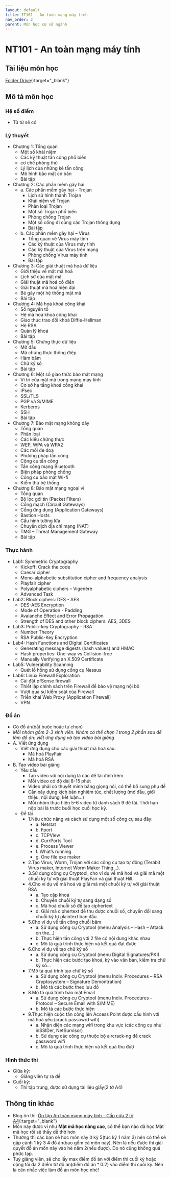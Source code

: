 ```yaml
---
layout: default
title: IT101 - An toàn mạng máy tính
nav_order: 2
parent: Môn học cơ sở ngành
---
```


# NT101 - An toàn mạng máy tính

## Tài liệu môn học

[Folder Drive](https://drive.google.com/drive/folders/1J2TFI_zfL1WRgenOM-6Bp0TxFE-l-KqU?usp=sharing){:target="_blank"}

## Mô tả môn học

### Hệ số điểm

- Từ từ sẽ có

### Lý thuyết

- Chương 1: Tổng quan
    - Một số khái niệm
    - Các kỹ thuật tấn công phổ biến
    - cơ chế phòng thủ
    - Lý lịch của những kẻ tấn công
    - Mô hình bảo mật cơ bản
    - Bài tập
- Chương 2: Các phần mềm gây hại
    - a. Các phần mềm gây hại – Trojan
        - Lịch sử hình thành Trojan
        - Khái niệm về Trojan
        - Phân loại Trojan
        - Một số Trojan phổ biến
        - Phòng chống Trojan
        - Một số cổng đi cùng các Trojan thông dụng
        - Bài tập
    - b. Các phần mềm gây hại – Virus
        - Tổng quan về Virus máy tính
        - Các kỹ thuật của Virus máy tính
        - Các kỹ thuật của Virus trên mạng
        - Phòng chống Virus máy tính
        - Bài tập
- Chương 3: Các giải thuật mã hoá dữ liệu
    - Giới thiệu về mật mã hoá
    - Lịch sử của mật mã
    - Giải thuật mã hoá cổ điển
    - Giải thuật mã hoá hiện đại
    - Bẻ gãy một hệ thống mật mã
    - Bài tập
- Chương 4: Mã hoá khoá công khai
    - Số nguyên tố
    - Hệ mã hoá khoá công khai
    - Giao thức trao đổi khoá Diffie-Hellman
    - Hệ RSA
    - Quản lý khoá
    - Bài tập
- Chương 5: Chứng thực dữ liệu
    - Mở đầu
    - Mã chứng thực thông điệp
    - Hàm băm
    - Chữ ký số
    - Bài tập
- Chương 6: Một số giao thức bảo mật mạng
    - Vị trí của mật mã trong mạng máy tính
    - Cơ sở hạ tầng khoá công khai
    - IPsec
    - SSL/TLS
    - PGP và S/MIME
    - Kerberos
    - SSH
    - Bài tập
- Chương 7: Bảo mật mạng không dây
    - Tổng quan
    - Phân loại
    - Các kiểu chứng thực
    - WEP, WPA và WPA2
    - Các mối đe doạ
    - Phương pháp tấn công
    - Công cụ tấn công
    - Tấn công mạng Bluetooth
    - Biện pháp phòng chống
    - Công cụ bảo mật Wi-fi
    - Kiểm thử hệ thống
- Chương 8: Bảo mật mạng ngoại vi
    - Tổng quan
    - Bộ lọc gói tin (Packet Filters)
    - Cổng mạch (Circuit Gateways)
    - Cổng ứng dụng (Application Gateways)
    - Bastion Hosts
    - Cấu hình tường lửa
    - Chuyển dịch địa chỉ mạng (NAT)
    - TMG – Threat Management Gateway
    - Bài tập

### Thực hành

- Lab1: Symmetric Cryptography
    - Kickoff: Crack the code
    - Caesar cipher
    - Mono-alphabetic substitution cipher and frequency analysis
    - Playfair cipher
    - Polyalphabetic ciphers – Vigenère
    - Advanced Task
- Lab2: Block ciphers: DES - AES
    - DES-AES Encryption
    - Mode of Operation - Padding
    - Avalanche Effect and Error Propagation
    - Strength of DES and other block ciphers: AES, 3DES
- Lab3: Public-key Cryptography - RSA
    - Number Theory
    - RSA Public-Key Encryption
- Lab4: Hash Functions and Digital Certificates
    - Generating message digests (hash values) and HMAC
    - Hash properties: One-way vs Collision-free
    - Manually Verifying an X.509 Certificate
- Lab5: Vulnerability Scanning
    - Quét lỗ hổng sử dụng công	cụ Nessus
- Lab6: Linux Firewall Exploration
    - Cài đặt pfSense firewall
    - Thiết lập chính sách trên Firewall để bảo vệ mạng nội bộ
    - Vượt qua sự kiểm soát của Firewall
    - Triển khai Web Proxy (Application Firewall)
    - VPN

### Đồ án

- Có đồ án(bắt buộc hoặc tự chọn)
- *Mỗi nhóm gồm 2-3 sinh viên. Nhóm có thể chọn 1 trong 2 phần sau để làm đồ án: viết ứng 
dụng và tạo video bài giảng*
- A. Viết ứng dụng
    - Viết ứng dụng cho các giải thuật mã hoá sau:
        - Mã hoá PlayFair
        - Mã hoá RSA
- B. Tạo video bài giảng
    - Yêu cầu
        - Tạo video với nội dung là các đề tài đính kèm
        - Mỗi video có độ dài 8-15 phút
        - Video phải có thuyết minh bằng giọng nói, có thể bổ sung phụ đề
        - Cần xây dựng kịch bản nghiêm túc, chất lượng (mở đầu, giới thiệu, nội dung, kết luận…)
        - Mỗi nhóm thực hiện 5-6 video từ danh sách 9 đề tài. Thời hạn nộp bài là trước buổi học cuối học kỳ.
    - Đề tài
        - 1.Nêu chức năng và cách sử dụng một số công cụ sau đây:
            - a. Netstat
            - b. Fport
            - c. TCPView
            - d. CurrPorts Tool
            - e. Process Viewer
            - f. What’s running
            - g. One file exe maker
        - 2.Tạo Virus, Worm, Trojan với các công cụ tạo tự động (Terabit Virus maker, Internet Worm Maker Thing…).
        - 3.Sử dụng công cụ Cryptool, cho ví dụ về mã hoá và giải mã một chuỗi ký tự với giải thuật PlayFair và giải thuật Hill.
        - 4.Cho ví dụ về mã hoá và giải mã một chuỗi ký tự với giải thuật RSA
            - a. Tạo cặp khoá
            - b. Chuyển chuỗi ký tự sang dạng số
            - c. Mã hoá chuỗi số để tạo ciphertext
            - d. Giải mã ciphertext để thu được chuỗi số, chuyển đổi sang chuỗi ký tự plaintext ban đầu
        - 5.Cho ví dụ về tấn công chuỗi băm 
            - a. Sử dụng công cụ Cryptool (menu Analysis – Hash – Attack on the…)
            - b. Thực hiện tấn công với 2 file có nội dung khác nhau
            - c. Mô tả quá trình thực hiện và kết quả đạt được
        - 6.Cho ví dụ về tạo chữ ký số
            - a. Sử dụng công cụ Cryptool (menu Digital Signatures/PKI)
            - b. Thực hiện các bước tạo khoá, ký vào văn bản, kiểm tra chữ ký số…
        - 7.Mô tả quá trình tạo chữ ký số
            - a. Sử dụng công cụ Cryptool (menu Indiv. Procedures – RSA Cryptosystem – Signature Demontration)
            - b. Mô tả các bước theo lưu đồ
        - 8.Mô tả quá trình bảo mật Email
            - a. Sử dụng công cụ Cryptool (menu Indiv. Procedures – Protocol – Secure Email with S/MIME)
            - b. Mô tả các bước thực hiện
        - 9.Thực hiện cuộc tấn công lên Access Point được cấu hình với mã hoá yếu (crack passowrd wifi)
            - a. Nhận diện các mạng wifi trong khu vực (các công cụ như inSSIDer, NetSurvisor)
            - b. Sử dụng các công cụ thuộc bộ aircrack-ng để crack password wifi 
            - c. Mô tả quá trình thực hiện và kết quả thu đượ

### Hình thức thi

- Giữa kỳ:
    - Giảng viên tự ra đề
- Cuối kỳ: 
    - Thi tập trung, được sử dụng tài liệu giấy(2 tờ A4)

## Thông tin khác

- Blog ôn thi: [Ôn tập An toàn mạng máy tính - Cấp cứu 2 tờ A4](https://thu4n.dev/posts/network-security-review/){:target="_blank"}
- Môn này được ví như **Mật mã học nâng cao**, có thể bạn nào đã học Mật mã học rồi sẽ thấy dễ thở hơn
- Thường thì các bạn sẽ học môn này ở kỳ 5(tức kỳ 1 năm 3) nên có thể sẽ gặp cảnh 1 kỳ 3 4 đồ án(bao gồm cả môn này). Nên là nếu được thì giải quyết đồ án môn này vào hè năm 2(nếu được). Do nó cũng không quá phức tạp.
- Tuỳ giảng viên, sẽ cho lấy max điểm đồ án với điểm thi cuối kỳ hoặc cộng tối đa 2 điểm từ đồ án($\text{điểm đồ án} * 0.2$) vào điểm thi cuối kỳ. Nên là cân nhắc việc làm đồ án môn học nhé!